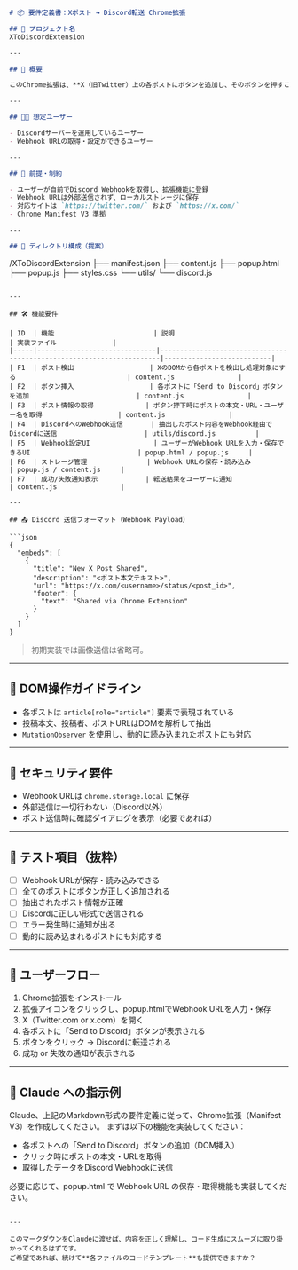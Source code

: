 
```markdown
# 📦 要件定義書：Xポスト → Discord転送 Chrome拡張

## 🧩 プロジェクト名
XToDiscordExtension

---

## 🎯 概要

このChrome拡張は、**X（旧Twitter）上の各ポストにボタンを追加し、そのボタンを押すことで該当ポストを指定されたDiscord Webhookへ転送する**機能を提供します。

---

## 🧑‍💻 想定ユーザー

- Discordサーバーを運用しているユーザー
- Webhook URLの取得・設定ができるユーザー

---

## 🔐 前提・制約

- ユーザーが自前でDiscord Webhookを取得し、拡張機能に登録
- Webhook URLは外部送信されず、ローカルストレージに保存
- 対応サイトは `https://twitter.com/` および `https://x.com/`
- Chrome Manifest V3 準拠

---

## 📁 ディレクトリ構成（提案）

```

/XToDiscordExtension
├── manifest.json
├── content.js
├── popup.html
├── popup.js
├── styles.css
└── utils/
└── discord.js

````

---

## 🛠️ 機能要件

| ID  | 機能                         | 説明                                                                 | 実装ファイル              |
|-----|------------------------------|----------------------------------------------------------------------|---------------------------|
| F1  | ポスト検出                   | XのDOMから各ポストを検出し処理対象にする                            | content.js                |
| F2  | ボタン挿入                   | 各ポストに「Send to Discord」ボタンを追加                           | content.js                |
| F3  | ポスト情報の取得             | ボタン押下時にポストの本文・URL・ユーザー名を取得                   | content.js                |
| F4  | DiscordへのWebhook送信       | 抽出したポスト内容をWebhook経由でDiscordに送信                      | utils/discord.js          |
| F5  | Webhook設定UI                | ユーザーがWebhook URLを入力・保存できるUI                           | popup.html / popup.js     |
| F6  | ストレージ管理               | Webhook URLの保存・読み込み                                         | popup.js / content.js     |
| F7  | 成功/失敗通知表示            | 転送結果をユーザーに通知                                            | content.js                |

---

## 📤 Discord 送信フォーマット（Webhook Payload）

```json
{
  "embeds": [
    {
      "title": "New X Post Shared",
      "description": "<ポスト本文テキスト>",
      "url": "https://x.com/<username>/status/<post_id>",
      "footer": {
        "text": "Shared via Chrome Extension"
      }
    }
  ]
}
````

> 初期実装では画像送信は省略可。

---

## 🧷 DOM操作ガイドライン

* 各ポストは `article[role="article"]` 要素で表現されている
* 投稿本文、投稿者、ポストURLはDOMを解析して抽出
* `MutationObserver` を使用し、動的に読み込まれたポストにも対応

---

## 🔐 セキュリティ要件

* Webhook URLは `chrome.storage.local` に保存
* 外部送信は一切行わない（Discord以外）
* ポスト送信時に確認ダイアログを表示（必要であれば）

---

## 🧪 テスト項目（抜粋）

* [ ] Webhook URLが保存・読み込みできる
* [ ] 全てのポストにボタンが正しく追加される
* [ ] 抽出されたポスト情報が正確
* [ ] Discordに正しい形式で送信される
* [ ] エラー発生時に通知が出る
* [ ] 動的に読み込まれるポストにも対応する

---

## 🧩 ユーザーフロー

1. Chrome拡張をインストール
2. 拡張アイコンをクリックし、popup.htmlでWebhook URLを入力・保存
3. X（Twitter.com or x.com）を開く
4. 各ポストに「Send to Discord」ボタンが表示される
5. ボタンをクリック → Discordに転送される
6. 成功 or 失敗の通知が表示される

---

## 📌 Claude への指示例

Claude、上記のMarkdown形式の要件定義に従って、Chrome拡張（Manifest V3）を作成してください。
まずは以下の機能を実装してください：

* 各ポストへの「Send to Discord」ボタンの追加（DOM挿入）
* クリック時にポストの本文・URLを取得
* 取得したデータをDiscord Webhookに送信

必要に応じて、popup.html で Webhook URL の保存・取得機能も実装してください。

```

---

このマークダウンをClaudeに渡せば、内容を正しく理解し、コード生成にスムーズに取り掛かってくれるはずです。  
ご希望であれば、続けて**各ファイルのコードテンプレート**も提供できますか？
```
